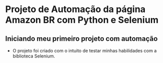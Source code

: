 # Projeto de Automação da página Amazon BR com Python e Selenium

## Iniciando meu primeiro projeto com automação

- O projeto foi criado com o intuito de testar minhas habilidades com a biblioteca Selenium.
